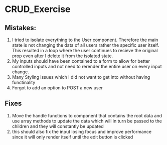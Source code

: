 # CRUD_Exercise

## Mistakes:

1. I tried to isolate everything to the User component. Therefore the main state is not changing the data of all users rather the specific user itself. This resulted in a loop where the user continues to recieve the original prop even after I delete it from the isolated state.
2. My inputs should have been contained to a form to allow for better controlled inputs and not need to rerender the entire user on every input change.
3. Many Styling issues which I did not want to get into without having functinality
4. Forgot to add an option to POST a new user

## Fixes

1. Move the handle functions to component that contains the root data and use array methods to update the data which will in turn be passed to the children and they will constantly be updated
2. this should also fix the input losing focus and improve performance since it will only render itself until the edit button is clicked
